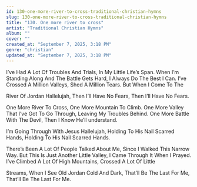 ```yaml
---
id: 130-one-more-river-to-cross-traditional-christian-hymns
slug: 130-one-more-river-to-cross-traditional-christian-hymns
title: "130. One more river to cross"
artist: "Traditional Christian Hymns"
album: ""
cover: ""
created_at: "September 7, 2025, 3:18 PM"
genre: "christian"
updated_at: "September 7, 2025, 3:18 PM"
---
```


I’ve Had A Lot Of Troubles And Trials,
In My Little Life’s Span. When I’m Standing Along And The Battle Gets Hard, I Always Do The Best I Can.
I’ve Crossed A Million Valleys, Shed A Million Tears. But When I Come To The 

River Of Jordan Hallelujah, Then I’ll Have No Fears, Then I’ll Have No Fears.

One More River To Cross, One More Mountain To Climb. One More Valley That I’ve Got To Go Through, Leaving My Troubles Behind. One More Battle With The Devil, Then I Know He’ll understand.

I’m Going Through With Jesus Hallelujah, Holding To His Nail Scarred Hands, Holding To His Nail Scarred Hands.

There’s Been A Lot Of People Talked About Me, Since I Walked This Narrow Way. But This Is Just Another Little Valley, I Came Through It When I Prayed. I’ve Climbed A Lot Of High Mountains, Crossed A Lot Of Little 

Streams, When I See Old Jordan Cold And Dark, That’ll Be The Last For Me, That’ll Be The Last For Me.